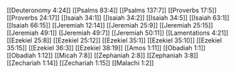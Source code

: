 [[Deuteronomy 4:24]]
[[Psalms 83:4]]
[[Psalms 137:7]]
[[Proverbs 17:5]]
[[Proverbs 24:17]]
[[Isaiah 34:1]]
[[Isaiah 34:2]]
[[Isaiah 34:5]]
[[Isaiah 63:1]]
[[Isaiah 66:15]]
[[Jeremiah 12:14]]
[[Jeremiah 25:9]]
[[Jeremiah 25:15]]
[[Jeremiah 49:1]]
[[Jeremiah 49:7]]
[[Jeremiah 50:11]]
[[Lamentations 4:21]]
[[Ezekiel 25:8]]
[[Ezekiel 25:12]]
[[Ezekiel 35:1]]
[[Ezekiel 35:10]]
[[Ezekiel 35:15]]
[[Ezekiel 36:3]]
[[Ezekiel 38:19]]
[[Amos 1:11]]
[[Obadiah 1:1]]
[[Obadiah 1:12]]
[[Micah 7:8]]
[[Zephaniah 2:8]]
[[Zephaniah 3:8]]
[[Zechariah 1:14]]
[[Zechariah 1:15]]
[[Malachi 1:2]]
